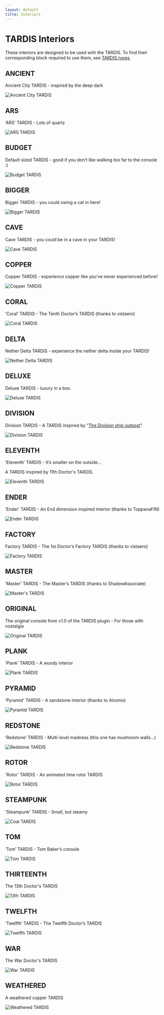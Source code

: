 ```yaml
---
layout: default
title: Interiors
---
```


# TARDIS Interiors

These interiors are designed to be used with the TARDIS.
To find their corresponding block required to use them, see [TARDIS types](creating-a-tardis#tardis-types).

## ANCIENT

Ancient City TARDIS - inspired by the deep dark

![Ancient City TARDIS](images/consoles/ancient.jpg)


## ARS

‘ARS’ TARDIS - Lots of quartz

![ARS TARDIS](images/consoles/ars.jpg)


## BUDGET

Default sized TARDIS - good if you don’t like walking too far to the console :)

![Budget TARDIS](images/consoles/budget.jpg)


## BIGGER

Bigger TARDIS - you could swing a cat in here!

![Bigger TARDIS](images/consoles/bigger.jpg)


## CAVE

Cave TARDIS - you could be in a cave in your TARDIS!

![Cave TARDIS](images/consoles/cave.jpg)


## COPPER

Copper TARDIS - experience copper like you’ve never experienced before!

![Copper TARDIS](images/consoles/copper.jpg)


## CORAL

‘Coral’ TARDIS - The Tenth Doctor’s TARDIS (thanks to vistaero)

![Coral TARDIS](images/consoles/coral.jpg)


## DELTA

Nether Delta TARDIS - experience the nether delta inside your TARDIS!

![Nether Delta TARDIS](images/consoles/delta.jpg)


## DELUXE

Deluxe TARDIS - luxury in a box.

![Deluxe TARDIS](images/consoles/deluxe.jpg)


## DIVISION

Division TARDIS - A TARDIS inspired by "[The Division ship outpost](https://tardis.fandom.com/wiki/The_Division)".

![Division TARDIS](images/consoles/division.jpg)


## ELEVENTH

‘Eleventh’ TARDIS - It’s smaller on the outside…

A TARDIS inspired by 11th Doctor's TARDIS.

![Eleventh TARDIS](images/consoles/eleventh.jpg)


## ENDER

‘Ender’ TARDIS - An End dimension inspired interior (thanks to ToppanaFIN)

![Ender TARDIS](images/consoles/ender.jpg)


## FACTORY

Factory TARDIS - The 1st Doctor’s Factory TARDIS (thanks to vistaero)

![Factory TARDIS](images/consoles/factory.jpg)


## MASTER

‘Master’ TARDIS - The Master’s TARDIS (thanks to ShadowAssociate)

![Master's TARDIS](images/consoles/master.jpg)


## ORIGINAL

The original console from v1.0 of the TARDIS plugin - For those with nostalgia

![Original TARDIS](images/consoles/original.jpg)


## PLANK

‘Plank’ TARDIS - A woody interior

![Plank TARDIS](images/consoles/plank.jpg)


## PYRAMID

‘Pyramid’ TARDIS - A sandstone interior (thanks to Airomis)

![Pyramid TARDIS](images/consoles/pyramid.jpg)


## REDSTONE

‘Redstone’ TARDIS - Multi-level madness (this one has mushroom walls…)

![Redstone TARDIS](images/consoles/redstone.jpg)


## ROTOR

'Rotor' TARDIS - An animated time rotor TARDIS

![Rotor TARDIS](images/consoles/rotor.jpg)


## STEAMPUNK

‘Steampunk’ TARDIS - Small, but steamy

![Coal TARDIS](images/consoles/steampunk.jpg)


## TOM

‘Tom’ TARDIS - Tom Baker’s console

![Tom TARDIS](images/consoles/tom.jpg)


## THIRTEENTH

The 13th Doctor's TARDIS

![13th TARDIS](images/consoles/thirteenth.jpg)


## TWELFTH

‘Twelfth’ TARDIS - The Twelfth Doctor’s TARDIS

![Twelfth TARDIS](images/consoles/twelfth.jpg)


## WAR

The War Doctor's TARDIS

![War TARDIS](images/consoles/war.jpg)


## WEATHERED

A weathered copper TARDIS

![Weathered TARDIS](images/consoles/weathered.jpg)